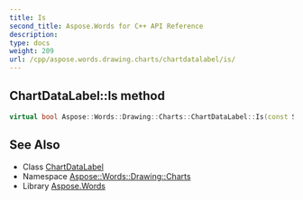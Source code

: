 ```yaml
---
title: Is
second_title: Aspose.Words for C++ API Reference
description: 
type: docs
weight: 209
url: /cpp/aspose.words.drawing.charts/chartdatalabel/is/
---
```

## ChartDataLabel::Is method




```cpp
virtual bool Aspose::Words::Drawing::Charts::ChartDataLabel::Is(const System::TypeInfo &target) const override
```

## See Also

* Class [ChartDataLabel](../)
* Namespace [Aspose::Words::Drawing::Charts](../../)
* Library [Aspose.Words](../../../)
